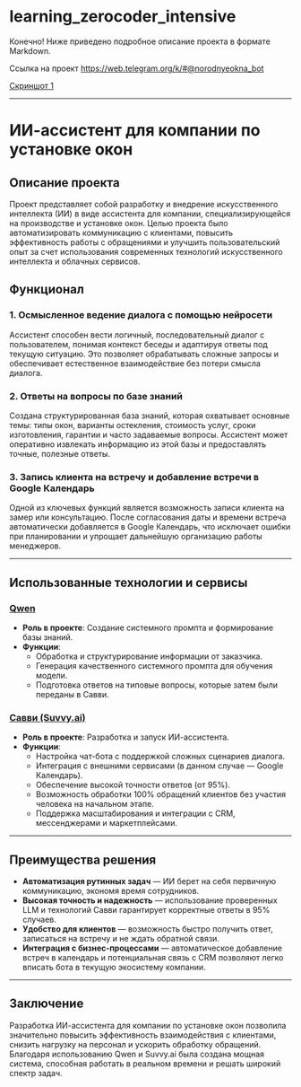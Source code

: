 # learning_zerocoder_intensive
Конечно! Ниже приведено подробное описание проекта в формате Markdown.

Ссылка на проект https://web.telegram.org/k/#@norodnyeokna_bot

[Скриншот 1](https://github.com/justniceigor/learning_zerocoder_intensive/blob/main/Снимок%20экрана%202025-07-09%20210026.png)

---

# ИИ-ассистент для компании по установке окон

## Описание проекта

Проект представляет собой разработку и внедрение искусственного интеллекта (ИИ) в виде ассистента для компании, специализирующейся на производстве и установке окон. Целью проекта было автоматизировать коммуникацию с клиентами, повысить эффективность работы с обращениями и улучшить пользовательский опыт за счет использования современных технологий искусственного интеллекта и облачных сервисов.

## Функционал

### 1. **Осмысленное ведение диалога с помощью нейросети**
Ассистент способен вести логичный, последовательный диалог с пользователем, понимая контекст беседы и адаптируя ответы под текущую ситуацию. Это позволяет обрабатывать сложные запросы и обеспечивает естественное взаимодействие без потери смысла диалога.

### 2. **Ответы на вопросы по базе знаний**
Создана структурированная база знаний, которая охватывает основные темы: типы окон, варианты остекления, стоимость услуг, сроки изготовления, гарантии и часто задаваемые вопросы. Ассистент может оперативно извлекать информацию из этой базы и предоставлять точные, полезные ответы.

### 3. **Запись клиента на встречу и добавление встречи в Google Календарь**
Одной из ключевых функций является возможность записи клиента на замер или консультацию. После согласования даты и времени встреча автоматически добавляется в Google Календарь, что исключает ошибки при планировании и упрощает дальнейшую организацию работы менеджеров.

---

## Использованные технологии и сервисы

### [Qwen](https://qwenlm.github.io/)
- **Роль в проекте**: Создание системного промпта и формирование базы знаний.
- **Функции**:
  - Обработка и структурирование информации от заказчика.
  - Генерация качественного системного промпта для обучения модели.
  - Подготовка ответов на типовые вопросы, которые затем были переданы в Савви.

### [Савви (Suvvy.ai)](https://suvvy.ai/)
- **Роль в проекте**: Разработка и запуск ИИ-ассистента.
- **Функции**:
  - Настройка чат-бота с поддержкой сложных сценариев диалога.
  - Интеграция с внешними сервисами (в данном случае — Google Календарь).
  - Обеспечение высокой точности ответов (от 95%).
  - Возможность обработки 100% обращений клиентов без участия человека на начальном этапе.
  - Поддержка масштабирования и интеграции с CRM, мессенджерами и маркетплейсами.

---

## Преимущества решения

- **Автоматизация рутинных задач** — ИИ берет на себя первичную коммуникацию, экономя время сотрудников.
- **Высокая точность и надежность** — использование проверенных LLM и технологий Савви гарантирует корректные ответы в 95% случаев.
- **Удобство для клиентов** — возможность быстро получить ответ, записаться на встречу и не ждать обратной связи.
- **Интеграция с бизнес-процессами** — автоматическое добавление встреч в календарь и потенциальная связь с CRM позволяют легко вписать бота в текущую экосистему компании.

---

## Заключение

Разработка ИИ-ассистента для компании по установке окон позволила значительно повысить эффективность взаимодействия с клиентами, снизить нагрузку на персонал и ускорить обработку обращений. Благодаря использованию Qwen и Suvvy.ai была создана мощная система, способная работать в реальном времени и решать широкий спектр задач.

